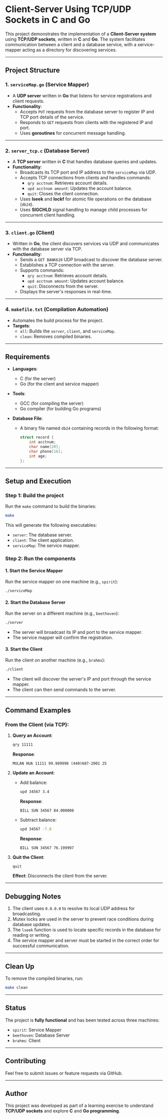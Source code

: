 
# Client-Server Using TCP/UDP Sockets in C and Go

This project demonstrates the implementation of a **Client-Server system** using **TCP/UDP sockets**, written in **C** and **Go**. The system facilitates communication between a client and a database service, with a service-mapper acting as a directory for discovering services.

---

## Project Structure

### 1. **`serviceMap.go`** (Service Mapper)
   - A **UDP server** written in **Go** that listens for service registrations and client requests.
   - **Functionality**:
     - Accepts `PUT` requests from the database server to register IP and TCP port details of the service.
     - Responds to `GET` requests from clients with the registered IP and port.
     - Uses **goroutines** for concurrent message handling.

---

### 2. **`server_tcp.c`** (Database Server)
   - A **TCP server** written in **C** that handles database queries and updates.
   - **Functionality**:
     - Broadcasts its TCP port and IP address to the `serviceMap` via UDP.
     - Accepts TCP connections from clients and handles commands:
       - `qry acctnum`: Retrieves account details.
       - `upd acctnum amount`: Updates the account balance.
       - `quit`: Closes the client connection.
     - Uses **lseek** and **lockf** for atomic file operations on the database (`db24`).
     - Uses **SIGCHLD** signal handling to manage child processes for concurrent client handling.

---

### 3. **`client.go`** (Client)
   - Written in **Go**, the client discovers services via UDP and communicates with the database server via TCP.
   - **Functionality**:
     - Sends a `GET BANK620` UDP broadcast to discover the database server.
     - Establishes a TCP connection with the server.
     - Supports commands:
       - `qry acctnum`: Retrieves account details.
       - `upd acctnum amount`: Updates account balance.
       - `quit`: Disconnects from the server.
     - Displays the server's responses in real-time.

---

### 4. **`makefile.txt`** (Compilation Automation)
   - Automates the build process for the project.
   - **Targets**:
     - `all`: Builds the `server`, `client`, and `serviceMap`.
     - `clean`: Removes compiled binaries.

---

## Requirements

- **Languages**:
  - C (for the server)
  - Go (for the client and service mapper)
- **Tools**:
  - GCC (for compiling the server)
  - Go compiler (for building Go programs)

- **Database File**:
  - A binary file named `db24` containing records in the following format:
    ```c
    struct record {
        int acctnum;
        char name[20];
        char phone[16];
        int age;
    };
    ```

---

## Setup and Execution

### Step 1: Build the project
Run the `make` command to build the binaries:
```bash
make
```

This will generate the following executables:
- `server`: The database server.
- `client`: The client application.
- `serviceMap`: The service mapper.

### Step 2: Run the components

#### 1. Start the Service Mapper
Run the service mapper on one machine (e.g., `spirit`):
```bash
./serviceMap
```

#### 2. Start the Database Server
Run the server on a different machine (e.g., `beethoven`):
```bash
./server
```

- The server will broadcast its IP and port to the service mapper.
- The service mapper will confirm the registration.

#### 3. Start the Client
Run the client on another machine (e.g., `brahms`):
```bash
./client
```

- The client will discover the server's IP and port through the service mapper.
- The client can then send commands to the server.

---

## Command Examples

### From the Client (via TCP):
1. **Query an Account**:
   ```bash
   qry 11111
   ```
   **Response**:
   ```
   MULAN HUA 11111 99.989998 (440)687-2001 25
   ```

2. **Update an Account**:
   - Add balance:
     ```bash
     upd 34567 3.4
     ```
     **Response**:
     ```
     BILL SUN 34567 84.000000
     ```

   - Subtract balance:
     ```bash
     upd 34567 -7.8
     ```
     **Response**:
     ```
     BILL SUN 34567 76.199997
     ```

3. **Quit the Client**:
   ```bash
   quit
   ```

   **Effect**: Disconnects the client from the server.

---

## Debugging Notes

1. The client uses `0.0.0.0` to resolve its local UDP address for broadcasting.
2. Mutex locks are used in the server to prevent race conditions during database updates.
3. The `lseek` function is used to locate specific records in the database for reading or writing.
4. The service mapper and server must be started in the correct order for successful communication.

---

## Clean Up

To remove the compiled binaries, run:
```bash
make clean
```

---

## Status

The project is **fully functional** and has been tested across three machines:
- `spirit`: Service Mapper
- `beethoven`: Database Server
- `brahms`: Client

---

## Contributing

Feel free to submit issues or feature requests via GitHub.

---

## Author

This project was developed as part of a learning exercise to understand **TCP/UDP sockets** and explore **C** and **Go programming**.
